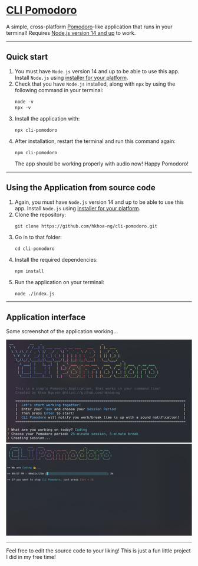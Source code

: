 # [CLI Pomodoro](https://www.npmjs.com/package/cli-pomodoro)

A simple,  cross-platform [Pomodoro](https://en.wikipedia.org/wiki/Pomodoro_Technique)-like application that runs in your terminal! Requires [Node.js version 14 and up](https://nodejs.org/en/) to work.

---
## Quick start

1. You must have `Node.js` version 14 and up to be able to use this app. Install `Node.js` using [installer for your platform](https://nodejs.org/en/download/).
2. Check that you have `Node.js` installed, along with `npx` by using the following command in your terminal:
    ```
    node -v
    npx -v
    ```
3. Install the application with:
    ```
    npx cli-pomodoro
    ```
4. After installation, restart the terminal and run this command again:
    ```
    npm cli-pomodoro
    ```
    The app should be working properly with audio now! Happy Pomodoro!

---
## Using the Application from source code
1. Again, you must have `Node.js` version 14 and up to be able to use this app. Install `Node.js` using [installer for your platform](https://nodejs.org/en/download/).
2. Clone the repository:
    ```
    git clone https://github.com/hkhoa-ng/cli-pomodoro.git
    ```
3. Go in to that folder:
    ```
    cd cli-pomodoro
    ```
4. Install the required dependencies:
   ```
   npm install
   ```
5. Run the application on your terminal:
   ```
   node ./index.js
   ```
---
## Application interface

Some screenshot of the application working...

![The application](images/app-1.png)
![Pomodoro working](images/app-2.png)

---

Feel free to edit the source code to your liking! This is just a fun little project I did in my free time!
